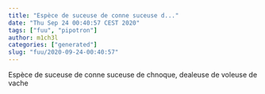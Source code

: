 ```yaml
---
title: "Espèce de suceuse de conne suceuse d..."
date: "Thu Sep 24 00:40:57 CEST 2020"
tags: ["fuu", "pipotron"]
author: m1ch3l
categories: ["generated"]
slug: "fuu/2020-09-24-00:40:57"
---
```


Espèce de suceuse de conne suceuse de chnoque, dealeuse de voleuse de vache
